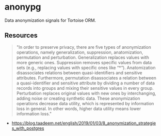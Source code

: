 # anonypg

Data anonymization signals for Tortoise ORM.

## Resources

> "In order to preserve privacy, there are five types of anonymization operations, namely generalization, suppression, anatomization, permutation and perturbation. Generalization replaces values with more generic ones. Suppression removes specific values from data sets (e.g., replacing values with specific ones like “*”). Anatomization disassociates relations between quasi-identifiers and sensitive attributes. Furthermore, permutation disassociates a relation between a quasi-identifier and sensitive attribute by dividing a number of data records into groups and mixing their sensitive values in every group. Perturbation replaces original values with new ones by interchanging, adding noise or creating synthetic data. These anonymization operations decrease data utility, which is represented by information loss in general. In other words, higher data utility means lower information loss."

- <https://blog.taadeem.net/english/2019/01/03/8_anonymization_strategies_with_postgres>
